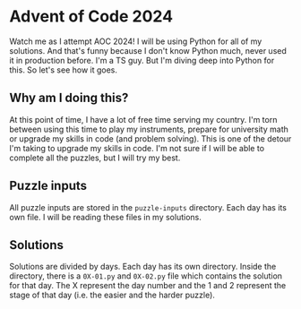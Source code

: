 # Advent of Code 2024

Watch me as I attempt AOC 2024! I will be using Python for all of my solutions. And that's funny because I don't know Python much, never used it in production before. I'm a TS guy. But I'm diving deep into Python for this. So let's see how it goes.

## Why am I doing this?

At this point of time, I have a lot of free time serving my country. I'm torn between using this time to play my instruments, prepare for university math or upgrade my skills in code (and problem solving). This is one of the detour I'm taking to upgrade my skills in code. I'm not sure if I will be able to complete all the puzzles, but I will try my best.

## Puzzle inputs

All puzzle inputs are stored in the `puzzle-inputs` directory. Each day has its own file. I will be reading these files in my solutions.

## Solutions

Solutions are divided by days. Each day has its own directory. Inside the directory, there is a `0X-01.py` and `0X-02.py` file which contains the solution for that day. The X represent the day number and the 1 and 2 represent the stage of that day (i.e. the easier and the harder puzzle).
